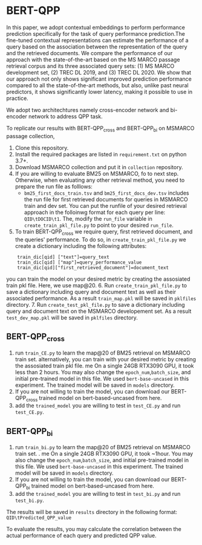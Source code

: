 # BERT-QPP

In this paper, we adopt contextual embeddings to perform performance prediction specifically for the task of query performance prediction.The fine-tuned contextual representations can estimate the performance of a query based on the association between the representation of the query and the retrieved documents. We compare the performance of our approach with the state-of-the-art based on the MS MARCO passage retrieval corpus and its three associated query sets: (1) MS MARCO development set, (2) TREC DL 2019, and (3) TREC DL 2020. We show that our approach not only shows significant improved prediction performance compared to all the state-of-the-art methods, but also, unlike past neural predictors, it shows significantly lower latency, making it possible to use in practice.

We adopt two architechtures namely cross-encoder network and bi-encoder network to address QPP task. 

To replicate our results  with BERT-QPP<sub>cross</sub> and BERT-QPP<sub>bi</sub> on MSMARCO passage collection,

 1. Clone this repository.
 2. Install the required packages are listed in ```requirement.txt``` on python 3.7+. 
 3. Download MSMARCO collection and put it in ```collection``` repository.
 4. If you are willing to evaluate BM25 on MSMARCO, fo to next step. Otherwise, when evaluating any other retrieval method, you need to prepare the run file as folllows:
    * ```bm25_first_docs_train.tsv``` and ```bm25_first_docs_dev.tsv``` includes the run file for first retrieved documents for queries in MSMARCO train and dev set. You can put the runfile of your desired retrieval approach in the folloinwg format for each query per line:  ```QID\tDOCID\t1```. The, modify the ```run_file``` variable in ```create_train_pkl_file.py``` to point to your desired ```run_file```.
 5. To train BERT-QPP<sub>cross</sub> we require query, first retrieved document, and the queries' performance. To do so,  in ```create_train_pkl_file.py``` we create a dictionary including the following attributes:
```
    train_dic[qid] ["text"]=query_text
    train_dic[qid] ["map"]=query_performance_value
    train_dic[qid]["first_retrieved_document"]=document_text
 ```
 you can train the model on your desired metric by creating the assosiated train pkl file. Here, we use map@20.
 6. Run ```create_train_pkl_file.py``` to save a dictionary including query and document text as well as their associated performance. As a result ```train_map.pkl``` will be saved in ```pklfiles``` directory.
 7. Run ```create_test_pkl_file.py``` to save a dictionary including query and document text on the MSMARCO developement set. As a result ```test_dev_map.pkl``` will be saved in ```pklfiles``` directory.


## BERT-QPP<sub>cross</sub>
 1. run ```train_CE.py``` to learn the map@20 of BM25 retrieval on MSMARCO train set. alternatively, you can train with your desired metric by creating the assosiated train pkl file. me On a single 24GB RTX3090 GPU, it took less than 2 hours. You may also change the ```epoch_num```,```batch_size```, and initial  pre-trained model in this file. We used ```bert-base-uncased``` in this experiment. The trained model will be saved in ```models``` directory.
 2. If you are not willing to train the model, you can download our BERT-QPP<sub>cross</sub> trained model on bert-based-uncased from here.
 3. add the ```trained_model``` you are willing to test in ```test_CE.py``` and  run ```test_CE.py```.

## BERT-QPP<sub>bi</sub>
 1. run ```train_bi.py``` to learn the map@20 of BM25 retrieval on MSMARCO train set. . me On a single 24GB RTX3090 GPU, it took ~1hour. You may also change the ```epoch_num```,```batch_size```, and initial  pre-trained model in this file. We used ```bert-base-uncased``` in this experiment. The trained model will be saved in ```models``` directory.
 2. If you are not willing to train the model, you can download our BERT-QPP<sub>bi</sub> trained model on bert-based-uncased from here.
 3. add the ```trained_model``` you are willing to test in ```test_bi.py``` and  run ```test_bi.py```.

The results will be saved in ```results``` directory in the following format:
    ```QID\tPredicted_QPP_value```
    
To evaluate the results, you  may calculate the correlation between the actual performance of each query and predicted QPP value.
